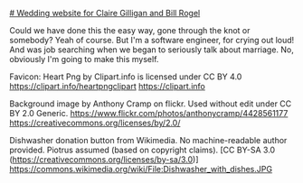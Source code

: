 [# Wedding website for Claire Gilligan and Bill Rogel](bcrogel.herokuapp.com)



Could we have done this the easy way, gone through the knot or somebody? Yeah of course. But I'm a software engineer, for crying out loud! And was job searching when we began to seriously talk about marriage. No, obviously I'm going to make this myself.



Favicon: Heart Png by Clipart.info is licensed under CC BY 4.0
https://clipart.info/heartpngclipart
https://clipart.info


Background image by Anthony Cramp on flickr. Used without edit under CC BY 2.0 Generic.
https://www.flickr.com/photos/anthonycramp/4428561177
https://creativecommons.org/licenses/by/2.0/
<!-- (https://live.staticflickr.com/2804/4428561177_831c2f9269_b.jpg) -->


Dishwasher donation button from Wikimedia. No machine-readable author provided. Piotrus assumed (based on copyright claims). [CC BY-SA 3.0 (https://creativecommons.org/licenses/by-sa/3.0)]
https://commons.wikimedia.org/wiki/File:Dishwasher_with_dishes.JPG
